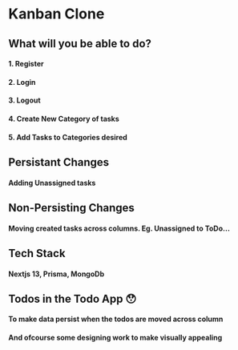 # Kanban Clone
## What will you be able to do?
#### 1. Register
#### 2. Login
#### 3. Logout
#### 4. Create New Category of tasks
#### 5. Add Tasks to Categories desired

## Persistant Changes
#### Adding Unassigned tasks

## Non-Persisting Changes
#### Moving created tasks across columns. Eg. Unassigned to ToDo...

## Tech Stack
#### Nextjs 13, Prisma, MongoDb

## Todos in the Todo App 😯
#### To make data persist when the todos are moved across column
#### And ofcourse some designing work to make visually appealing
